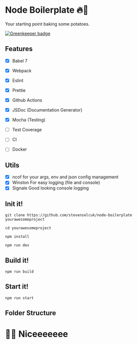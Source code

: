 # Node Boilerplate 🔥🥔

Your starting point baking some potatoes.

[![Greenkeeper badge](https://badges.greenkeeper.io/stevenselcuk/node-boilerplate.svg)](https://greenkeeper.io/)

## Features

- [x] Babel 7
- [x] Webpack
- [x] Eslint 
- [x] Prettie
- [X] Github Actions
- [X] JSDoc (Documentation Generator)
- [X] Mocha (Testing)
- [ ] Test Coverage
- [ ] CI
- [ ] Docker


## Utils

- [x] ncof for your args, env and json config management
- [x] Winston For easy logging (file and console)
- [x] Signale Good looking console logging

## Init it!

`git clone https://github.com/stevenselcuk/node-boilerplate yourawesomeproject`

`cd yourawesomeproject`

`npm install`

`npm run dev`

## Build it!

`npm run build`

## Start it!

`npm run start`


## Folder Structure


# 🙌🏻 Niceeeeeee